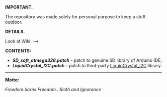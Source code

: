 **IMPORTANT.**

The repository was made solely for personal purpose to keep a stuff outdoor.

**DETAILS.**

Look at Wiki. -->

**CONTENTS:**
* **_SD_soft_atmega328.patch_** - patch to genuine SD library of Arduino IDE;
* **_LiquidCrystal_I2C.patch_** - patch to third-party [LiquidCrystal_I2C](http://www.xs4all.nl/~hmario/arduino/LiquidCrystal_I2C/LiquidCrystal_I2C.zip) library.

---

**Motto:**

_Freedom borns Freedom.. Sloth and Ignorance_

